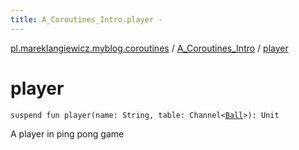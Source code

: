 ```yaml
---
title: A_Coroutines_Intro.player - 
---
```


[pl.mareklangiewicz.myblog.coroutines](../index.md) / [A_Coroutines_Intro](index.md) / [player](.)

# player

`suspend fun player(name: String, table: Channel<`[`Ball`](-ball/index.md)`>): Unit`

A player in ping pong game

